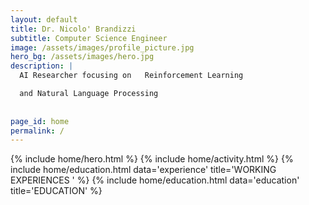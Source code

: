 ```yaml
--- 
layout: default
title: Dr. Nicolo' Brandizzi
subtitle: Computer Science Engineer
image: /assets/images/profile_picture.jpg
hero_bg: /assets/images/hero.jpg
description: |
  AI Researcher focusing on   Reinforcement Learning 

  and Natural Language Processing
  
  
page_id: home
permalink: /
---
```


{% include home/hero.html %}
{% include home/activity.html %}
{% include home/education.html data='experience' title='WORKING EXPERIENCES ' %}
{% include home/education.html data='education' title='EDUCATION' %}
